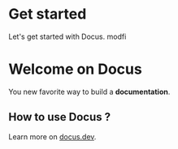 # Get started

Let's get started with Docus. modfi

# Welcome on Docus

You new favorite way to build a **documentation**.

## How to use Docus ?

Learn more on [docus.dev](https://docus.dev).
